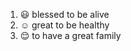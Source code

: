 1. :smiley: blessed to be alive
2. :relaxed: great to be healthy
3. :relieved: to have a great family
